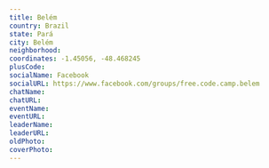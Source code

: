 ```yaml
---
title: Belém
country: Brazil
state: Pará
city: Belém
neighborhood: 
coordinates: -1.45056, -48.468245
plusCode:
socialName: Facebook
socialURL: https://www.facebook.com/groups/free.code.camp.belem
chatName:
chatURL:
eventName:
eventURL:
leaderName:
leaderURL:
oldPhoto: 
coverPhoto:
---
```


